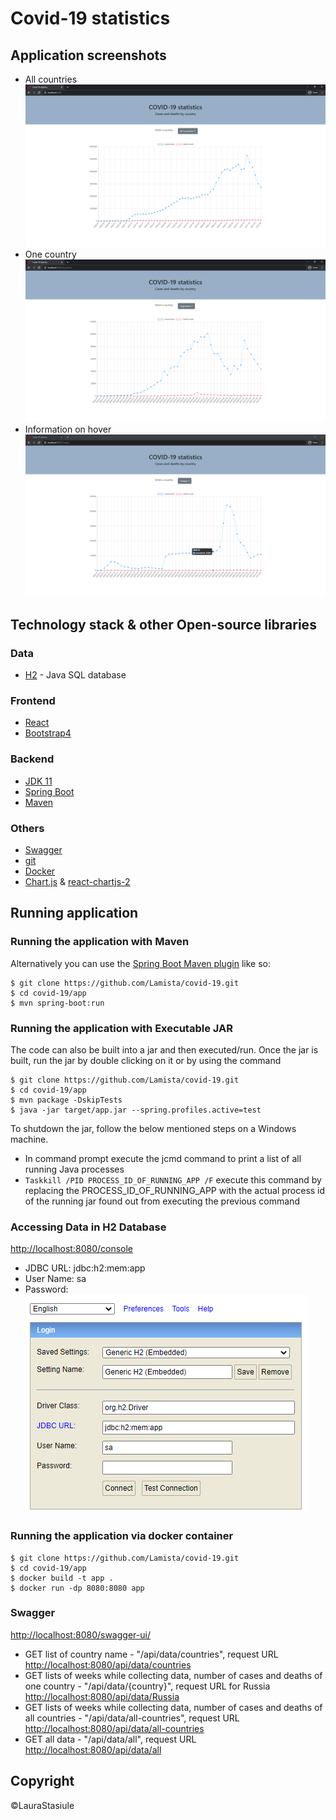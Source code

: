 # Covid-19 statistics

## Application screenshots
* All countries
![Main Page - statistics of all countries](readme/Main.PNG)
* One country
![Statistics of one country](readme/Argentina.PNG)
* Information on hover
![Information on point hover](readme/Turkey.PNG)

## Technology stack & other Open-source libraries
### Data
* [H2](https://www.h2database.com/html/main.html) - Java SQL database
### Frontend
* [React](https://reactjs.org/)
* [Bootstrap4](https://getbootstrap.com/docs/4.6/getting-started/introduction/)
### Backend
* [JDK 11](https://www.oracle.com/java/technologies/javase-jdk11-downloads.html)
* [Spring Boot](https://spring.io/projects/spring-boot)
* [Maven](https://maven.apache.org/)
### Others
* [Swagger](https://swagger.io/)
* [git](https://git-scm.com/)
* [Docker](https://www.docker.com/)
* [Chart.js](https://www.chartjs.org/docs/latest/) & [react-chartjs-2](https://github.com/reactchartjs/react-chartjs-2)

## Running application
### Running the application with Maven
Alternatively you can use the [Spring Boot Maven plugin](https://docs.spring.io/spring-boot/docs/current/reference/html/build-tool-plugins.html#build-tool-plugins-maven-plugin) like so:
```shell
$ git clone https://github.com/Lamista/covid-19.git
$ cd covid-19/app
$ mvn spring-boot:run
```
### Running the application with Executable JAR
The code can also be built into a jar and then executed/run. Once the jar is built, run the jar by double clicking on it or by using the command
```shell
$ git clone https://github.com/Lamista/covid-19.git
$ cd covid-19/app
$ mvn package -DskipTests
$ java -jar target/app.jar --spring.profiles.active=test
```
To shutdown the jar, follow the below mentioned steps on a Windows machine.
* In command prompt execute the jcmd command to print a list of all running Java processes
* `Taskkill /PID PROCESS_ID_OF_RUNNING_APP /F` execute this command by replacing the PROCESS_ID_OF_RUNNING_APP with the actual process id of the running jar found out from executing the previous command

### Accessing Data in H2 Database
[http://localhost:8080/console](http://localhost:8080/console)
* JDBC URL: jdbc:h2:mem:app
* User Name: sa
* Password:
![H2-login](readme/H2-login.PNG)
### Running the application via docker container
```shell
$ git clone https://github.com/Lamista/covid-19.git
$ cd covid-19/app
$ docker build -t app .
$ docker run -dp 8080:8080 app
```
### Swagger
[http://localhost:8080/swagger-ui/](http://localhost:8080/swagger-ui/)
* GET list of country name - "/api/data/countries", request URL [http://localhost:8080/api/data/countries](http://localhost:8080/api/data/countries)
* GET lists of weeks while collecting data, number of cases and deaths of one country - "/api/data/{country}", request URL for Russia [http://localhost:8080/api/data/Russia](http://localhost:8080/api/data/Russia)
* GET lists of weeks while collecting data, number of cases and deaths of all countries - "/api/data/all-countries", request URL [http://localhost:8080/api/data/all-countries](http://localhost:8080/api/data/all-countries)
* GET all data - "/api/data/all", request URL [http://localhost:8080/api/data/all](http://localhost:8080/api/data/all)


## Copyright
&copy;LauraStasiule